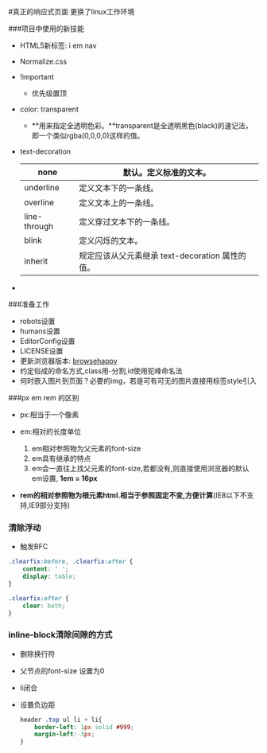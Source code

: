 #真正的响应式页面
更换了linux工作环境

###项目中使用的新技能
* HTML5新标签: i em nav

* Normalize.css

* !important

  * 优先级置顶

* color: transparent

  * **用来指定全透明色彩。**transparent是全透明黑色(black)的速记法，即一个类似rgba(0,0,0,0)这样的值。

* text-decoration

  | none         | 默认。定义标准的文本。                      |
  | ------------ | -------------------------------- |
  | underline    | 定义文本下的一条线。                       |
  | overline     | 定义文本上的一条线。                       |
  | line-through | 定义穿过文本下的一条线。                     |
  | blink        | 定义闪烁的文本。                         |
  | inherit      | 规定应该从父元素继承 text-decoration 属性的值。 |

* ​


###准备工作

* robots设置
* humans设置
* EditorConfig设置
* LICENSE设置
* 更新浏览器版本: [browsehappy](https://browsehappy.com/)
* 约定俗成的命名方式,class用-分割,id使用驼峰命名法
* 何时嵌入图片到页面？必要的img，若是可有可无的图片直接用标签style引入

###px em rem 的区别
* px:相当于一个像素
* em:相对的长度单位

    1. em相对参照物为父元素的font-size
    2. em具有继承的特点 
    3. em会一直往上找父元素的font-size,若都没有,则直接使用浏览器的默认em设置,
        **1em = 16px**
* **rem的相对参照物为根元素html.相当于参照固定不变,方便计算**(IE8以下不支持,IE9部分支持)

### 清除浮动

* 触发BFC

```CSS
.clearfix:before, .clearfix:after {
    content: ' ';
    display: table;
}

.clearfix:after {
    clear: both;
}
```

### inline-block清除间隙的方式

* 删除换行符

* 父节点的font-size 设置为0

* li闭合

* 设置负边距

  ```CSS
  header .top ul li + li{
      border-left: 1px solid #999;
      margin-left:-3px;
  }
  ```
  ​
